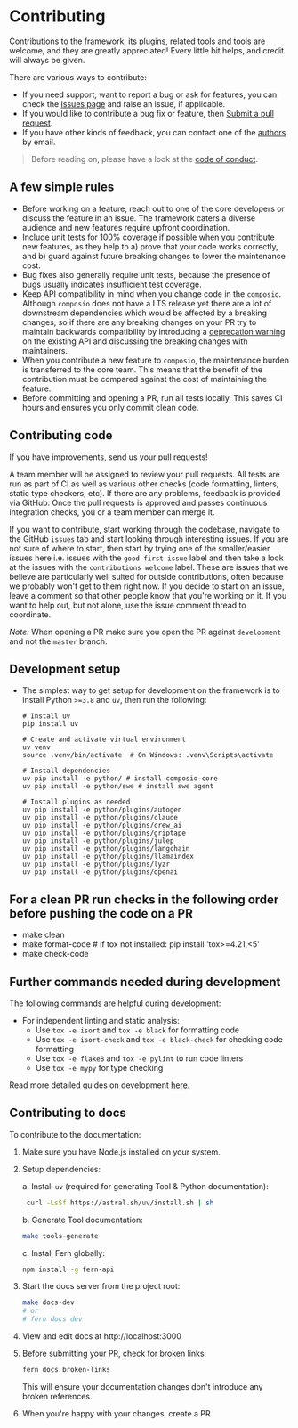 # Contributing

Contributions to the framework, its plugins, related tools and tools are welcome, and they are greatly appreciated! Every little bit helps, and credit will always be given.

There are various ways to contribute:

- If you need support, want to report a bug or ask for features, you can check the [Issues page](https://github.com/composiohq/composio/issues) and raise an issue, if applicable.
- If you would like to contribute a bug fix or feature, then [Submit a pull request](https://github.com/composiohq/composio/pulls).
- If you have other kinds of feedback, you can contact one of the [authors](https://github.com/composiohq/composio/blob/master/AUTHORS.md) by email.

> Before reading on, please have a look at the [code of conduct](https://github.com/composiohq/composio/blob/master/CODE_OF_CONDUCT.md).

## A few simple rules

- Before working on a feature, reach out to one of the core developers or discuss the feature in an issue. The framework caters a diverse audience and new features require upfront coordination.
- Include unit tests for 100% coverage if possible when you contribute new features, as they help to a) prove that your code works correctly, and b) guard against future breaking changes to lower the maintenance cost.
- Bug fixes also generally require unit tests, because the presence of bugs usually indicates insufficient test coverage.
- Keep API compatibility in mind when you change code in the `composio`. Although `composio` does not have a LTS release yet there are a lot of downstream dependencies which would be affected by a breaking changes, so if there are any breaking changes on your PR try to maintain backwards compatibility by introducing a [deprecation warning](https://github.com/composiohq/composio/blob/master/python/composio/utils/decorators.py#L15) on the existing API and discussing the breaking changes with maintainers.
- When you contribute a new feature to `composio`, the maintenance burden is transferred to the core team. This means that the benefit of the contribution must be compared against the cost of maintaining the feature.
- Before committing and opening a PR, run all tests locally. This saves CI hours and ensures you only commit clean code.

## Contributing code

If you have improvements, send us your pull requests!

A team member will be assigned to review your pull requests. All tests are run as part of CI as well as various other checks (code formatting, linters, static type checkers, etc). If there are any problems, feedback is provided via GitHub. Once the pull requests is approved and passes continuous integration checks, you or a team member can merge it.

If you want to contribute, start working through the codebase, navigate to the GitHub `issues` tab and start looking through interesting issues. If you are not sure of where to start, then start by trying one of the smaller/easier issues here i.e. issues with the `good first issue` label and then take a look at the issues with the `contributions welcome` label. These are issues that we believe are particularly well suited for outside contributions, often because we probably won't get to them right now. If you decide to start on an issue, leave a comment so that other people know that you're working on it. If you want to help out, but not alone, use the issue comment thread to coordinate.

_Note:_ When opening a PR make sure you open the PR against `development` and not the `master` branch.

## Development setup

- The simplest way to get setup for development on the framework is to install Python `>=3.8` and `uv`, then run the following:

      # Install uv
      pip install uv

      # Create and activate virtual environment
      uv venv
      source .venv/bin/activate  # On Windows: .venv\Scripts\activate

      # Install dependencies
      uv pip install -e python/ # install composio-core
      uv pip install -e python/swe # install swe agent

      # Install plugins as needed
      uv pip install -e python/plugins/autogen
      uv pip install -e python/plugins/claude
      uv pip install -e python/plugins/crew_ai
      uv pip install -e python/plugins/griptape
      uv pip install -e python/plugins/julep
      uv pip install -e python/plugins/langchain
      uv pip install -e python/plugins/llamaindex
      uv pip install -e python/plugins/lyzr
      uv pip install -e python/plugins/openai

## For a clean PR run checks in the following order before pushing the code on a PR
- make clean
- make format-code # if tox not installed: pip install 'tox>=4.21,<5' 
- make check-code

## Further commands needed during development

The following commands are helpful during development:

- For independent linting and static analysis:
  - Use `tox -e isort` and `tox -e black` for formatting code
  - Use `tox -e isort-check` and `tox -e black-check` for checking code formatting
  - Use `tox -e flake8` and `tox -e pylint` to run code linters
  - Use `tox -e mypy` for type checking

Read more detailed guides on development [here](python/docs/development.md).

## Contributing to docs

To contribute to the documentation:

1. Make sure you have Node.js installed on your system.

2. Setup dependencies:

   a. Install `uv` (required for generating Tool & Python documentation):

   ```bash
    curl -LsSf https://astral.sh/uv/install.sh | sh
   ```

   b. Generate Tool documentation:

   ```bash
   make tools-generate
   ```

   c. Install Fern globally:

   ```bash
   npm install -g fern-api
   ```

3. Start the docs server from the project root:

   ```bash
   make docs-dev
   # or
   # fern docs dev
   ```

4. View and edit docs at http://localhost:3000

5. Before submitting your PR, check for broken links:

   ```bash
   fern docs broken-links
   ```

   This will ensure your documentation changes don't introduce any broken references.

6. When you're happy with your changes, create a PR.

